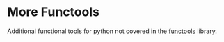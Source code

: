 # More Functools
Additional functional tools for python not covered in the [functools](https://docs.python.org/3/library/functools.html) library.
